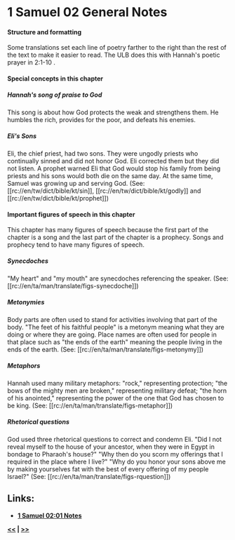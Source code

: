 # 1 Samuel 02 General Notes #

#### Structure and formatting ####

Some translations set each line of poetry farther to the right than the rest of the text to make it easier to read. The ULB does this with Hannah's poetic prayer in 2:1-10 .

#### Special concepts in this chapter ####

##### Hannah's song of praise to God #####

This song is about how God protects the weak and strengthens them. He humbles the rich, provides for the poor, and defeats his enemies.

##### Eli's Sons #####

Eli, the chief priest, had two sons. They were ungodly priests who continually sinned and did not honor God. Eli corrected them but they did not listen. A prophet warned Eli that God would stop his family from being priests and his sons would both die on the same day. At the same time, Samuel was growing up and serving God. (See: [[rc://en/tw/dict/bible/kt/sin]], [[rc://en/tw/dict/bible/kt/godly]] and [[rc://en/tw/dict/bible/kt/prophet]])

#### Important figures of speech in this chapter ####

This chapter has many figures of speech because the first part of the chapter is a song and the last part of the chapter is a prophecy. Songs and prophecy tend to have many figures of speech.

##### Synecdoches #####

"My heart" and "my mouth" are synecdoches referencing the speaker. (See: [[rc://en/ta/man/translate/figs-synecdoche]])

##### Metonymies #####

Body parts are often used to stand for activities involving that part of the body. "The feet of his faithful people" is a metonym meaning what they are doing or where they are going. Place names are often used for people in that place such as "the ends of the earth" meaning the people living in the ends of the earth. (See: [[rc://en/ta/man/translate/figs-metonymy]])

##### Metaphors #####

Hannah used many military metaphors: "rock," representing protection; "the bows of the mighty men are broken," representing military defeat; "the horn of his anointed," representing the power of the one that God has chosen to be king. (See: [[rc://en/ta/man/translate/figs-metaphor]])

##### Rhetorical questions #####

God used three rhetorical questions to correct and condemn Eli. "Did I not reveal myself to the house of your ancestor, when they were in Egypt in bondage to Pharaoh's house?" "Why then do you scorn my offerings that I required in the place where I live?" "Why do you honor your sons above me by making yourselves fat with the best of every offering of my people Israel?" (See: [[rc://en/ta/man/translate/figs-rquestion]])

## Links: ##

* __[1 Samuel 02:01 Notes](./01.md)__

__[<<](../01/intro.md) | [>>](../03/intro.md)__
